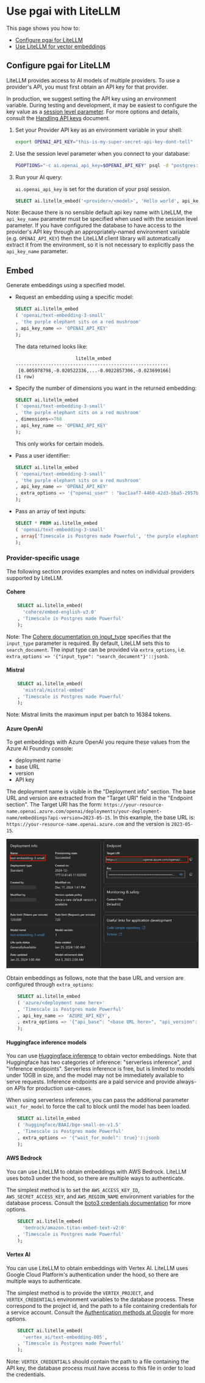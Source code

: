 # Use pgai with LiteLLM

This page shows you how to:

- [Configure pgai for LiteLLM](#configure-pgai-for-litellm)
- [Use LiteLLM for vector embeddings](#usage)

## Configure pgai for LiteLLM

LiteLLM provides access to AI models of multiple providers. To use a provider's API, you must
first obtain an API key for that provider.

In production, we suggest setting the API key using an environment variable.
During testing and development, it may be easiest to configure the key value
as a [session level parameter]. For more options and details, consult the
[Handling API keys](/docs/security/handling-api-keys.md) document.

[session level parameter]: https://www.postgresql.org/docs/current/config-setting.html#CONFIG-SETTING-SHELL


1. Set your Provider API key as an environment variable in your shell:
    ```bash
    export OPENAI_API_KEY="this-is-my-super-secret-api-key-dont-tell"
    ```

1. Use the session level parameter when you connect to your database:

    ```bash
    PGOPTIONS="-c ai.openai_api_key=$OPENAI_API_KEY" psql -d "postgres://<username>:<password>@<host>:<port>/<database-name>"
    ```

1. Run your AI query:

   `ai.openai_api_key` is set for the duration of your psql session.

    ```sql
    SELECT ai.litellm_embed('<provider>/<model>', 'Hello world', api_key_name => 'OPENAI_API_KEY');
    ```

Note: Because there is no sensible default api key name with LiteLLM, the
`api_key_name` parameter must be specified when used with the session level
parameter.
If you have configured the database to have access to the provider's API key
through an appropriately-named environment variable (e.g. `OPENAI_API_KEY`)
then the LiteLLM client library will automatically extract it from the
environment, so it is not necessary to explicitly pass the `api_key_name`
parameter.

## Embed

Generate embeddings using a specified model.

- Request an embedding using a specific model:

    ```sql
    SELECT ai.litellm_embed
    ( 'openai/text-embedding-3-small'
    , 'the purple elephant sits on a red mushroom'
    , api_key_name => 'OPENAI_API_KEY'
    );
    ```

  The data returned looks like:

    ```text
                          litellm_embed                      
    --------------------------------------------------------
     [0.005978798,-0.020522336,...-0.0022857306,-0.023699166]
    (1 row)
    ```

- Specify the number of dimensions you want in the returned embedding:

    ```sql
    SELECT ai.litellm_embed
    ( 'openai/text-embedding-3-small'
    , 'the purple elephant sits on a red mushroom'
    , dimensions=>768
    , api_key_name => 'OPENAI_API_KEY'
    );
    ```
  This only works for certain models.

- Pass a user identifier:

    ```sql
    SELECT ai.litellm_embed
    ( 'openai/text-embedding-3-small'
    , 'the purple elephant sits on a red mushroom'
    , api_key_name => 'OPENAI_API_KEY'
    , extra_options => '{"openai_user" : "bac1aaf7-4460-42d3-bba5-2957b057f4a5"}'::jsonb
    );
    ```

- Pass an array of text inputs:

    ```sql
    SELECT * FROM ai.litellm_embed
    ( 'openai/text-embedding-3-small'
    , array['Timescale is Postgres made Powerful', 'the purple elephant sits on a red mushroom']
    );
    ```

### Provider-specific usage

The following section provides examples and notes on individual providers supported by LiteLLM.

#### Cohere

```sql
    SELECT ai.litellm_embed(
      'cohere/embed-english-v3.0'
    , 'Timescale is Postgres made Powerful'
    );
```

Note: The [Cohere documentation on input_type] specifies that the `input_type` parameter is required.
By default, LiteLLM sets this to `search_document`. The input type can be provided
via `extra_options`, i.e. `extra_options => '{"input_type": "search_document"}'::jsonb`.

[Cohere documentation on input_type]: https://docs.cohere.com/v2/docs/embeddings#the-input_type-parameter

#### Mistral

```sql
    SELECT ai.litellm_embed(
      'mistral/mistral-embed'
    , 'Timescale is Postgres made Powerful'
    );
```

Note: Mistral limits the maximum input per batch to 16384 tokens.

#### Azure OpenAI

To get embeddings with Azure OpenAI you require these values from the Azure AI Foundry console:
- deployment name
- base URL
- version
- API key

The deployment name is visible in the "Deployment info" section. The base URL and version are
extracted from the "Target URI" field in the "Endpoint section". The Target URI has the form:
`https://your-resource-name.openai.azure.com/openai/deployments/your-deployment-name/embeddings?api-version=2023-05-15`.
In this example, the base URL is: `https://your-resource-name.openai.azure.com` and the version is `2023-05-15`.

![Azure AI Foundry console example](/docs/images/azure_openai.png)

Obtain embeddings as follows, note that the base URL and version are configured through `extra_options`:

```sql
    SELECT ai.litellm_embed
    ( 'azure/<deployment name here>'
    , 'Timescale is Postgres made Powerful'
    , api_key_name => 'AZURE_API_KEY',
    , extra_options => '{"api_base": "<base URL here>", "api_version": "<version here">}'::jsonb
    );
```

#### Huggingface inference models

You can use [Huggingface inference] to obtain vector embeddings. Note that
Huggingface has two categories of inference: "serverless inference", and
"inference endpoints". Serverless inference is free, but is limited to models
under 10GB in size, and the model may not be immediately available to serve
requests. Inference endpoints are a paid service and provide always-on APIs
for production use-cases.

When using serverless inference, you can pass the additional parameter
`wait_for_model` to force the call to block until the model has been loaded.

```sql
    SELECT ai.litellm_embed
    ( 'huggingface/BAAI/bge-small-en-v1.5'
    , 'Timescale is Postgres made Powerful'
    , extra_options => '{"wait_for_model": true}'::jsonb
    );
```

[Huggingface inference]: https://huggingface.co/docs/huggingface_hub/en/guides/inference

#### AWS Bedrock

You can use LiteLLM to obtain embeddings with AWS Bedrock. LiteLLM uses boto3
under the hood, so there are multiple ways to authenticate.

The simplest method is to set the `AWS_ACCESS_KEY_ID`, `AWS_SECRET_ACCESS_KEY`,
and `AWS_REGION_NAME` environment variables for the database process. Consult
the [boto3 credentials documentation] for more options.

[boto3 credentials documentation]: (https://boto3.amazonaws.com/v1/documentation/api/latest/guide/credentials.html)

```sql
    SELECT ai.litellm_embed(
      'bedrock/amazon.titan-embed-text-v2:0'
    , 'Timescale is Postgres made Powerful'
    );
```

#### Vertex AI

You can use LiteLLM to obtain embeddings with Vertex AI. LiteLLM uses Google
Cloud Platform's authentication under the hood, so there are multiple ways to
authenticate.

The simplest method is to provide the `VERTEX_PROJECT`, and
`VERTEX_CREDENTIALS` environment variables to the database process. These
correspond to the project id, and the path to a file containing credentials for
a service account. Consult the [Authentication methods at Google] for more
options.

[Authentication methods at Google]: https://cloud.google.com/docs/authentication

```sql
    SELECT ai.litellm_embed(
      'vertex_ai/text-embedding-005',
    , 'Timescale is Postgres made Powerful'
    );
```

Note: `VERTEX_CREDENTIALS` should contain the path to a file containing the API
key, the database process must have access to this file in order to load the
credentials.
